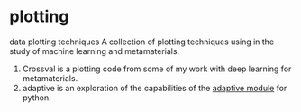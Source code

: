 # plotting
data plotting techniques
A collection of plotting techniques using in the study of machine learning and metamaterials.
1. Crossval is a plotting code from some of my work with deep learning for metamaterials. 
2. adaptive is an exploration of the capabilities of the [adaptive module](https://github.com/python-adaptive/adaptive) for python.
